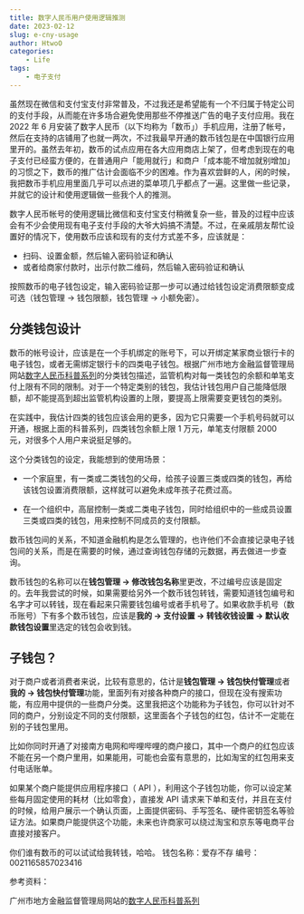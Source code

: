 ```yaml
---
title: 数字人民币用户使用逻辑推测
date: 2023-02-12
slug: e-cny-usage
author: HtwoO
categories:
    - Life
tags:
    - 电子支付
---
```


虽然现在微信和支付宝支付非常普及，不过我还是希望能有一个不归属于特定公司的支付手段，从而能在许多场合避免使用那些不停推送广告的电子支付应用。我在 2022 年 6 月安装了数字人民币（以下均称为「数币」）手机应用，注册了帐号，然后在支持的店铺用了也就一两次，不过我最早开通的数币钱包是在中国银行应用里开的。虽然去年初，数币的试点应用在各大应用商店上架了，但考虑到现在的电子支付已经蛮方便的，在普通用户「能用就行」和商户「成本能不增加就别增加」的习惯之下，数币的推广估计会面临不少的困难。作为喜欢尝鲜的人，闲的时候，我把数币手机应用里面几乎可以点进的菜单项几乎都点了一遍。这里做一些记录，并就它的设计和使用逻辑做一些我个人的推测。

数字人民币帐号的使用逻辑比微信和支付宝支付稍微复杂一些，普及的过程中应该会有不少会使用现有电子支付手段的大爷大妈搞不清楚。不过，在亲戚朋友帮忙设置好的情况下，使用数币应该和现有的支付方式差不多，应该就是：

 - 扫码、设置金额，然后输入密码验证和确认
 - 或者给商家付款时，出示付款二维码，然后输入密码验证和确认

按照数币的电子钱包设定，输入密码验证那一步可以通过给钱包设定消费限额变成可选（钱包管理 -> 钱包限额，钱包管理 -> 小额免密）。

## 分类钱包设计

数币的帐号设计，应该是在一个手机绑定的账号下，可以开绑定某家商业银行卡的电子钱包，或者无需绑定银行卡的四类电子钱包。根据广州市地方金融监督管理局网站[数字人民币科普系列](http://jrjgj.gz.gov.cn/zxgz/szrmb/zc/)的分类钱包描述，监管机构对每一类钱包的余额和单笔支付上限有不同的限制。对于一个特定类别的钱包，我估计钱包用户自己能降低限额，却不能提高到超出监管机构设置的上限，要提高上限需要变更钱包的类别。

在实践中，我估计四类的钱包应该会用的更多，因为它只需要一个手机号码就可以开通，根据上面的科普系列，四类钱包余额上限 1 万元，单笔支付限额 2000 元，对很多个人用户来说挺足够的。

这个分类钱包的设定，我能想到的使用场景：

 - 一个家庭里，有一类或二类钱包的父母，给孩子设置三类或四类的钱包，再给该钱包设置消费限额，这样就可以避免未成年孩子花费过高。

 - 在一个组织中，高层控制一类或二类电子钱包，同时给组织中的一些成员设置三类或四类的钱包，用来控制不同成员的支付限额。

数币钱包间的关系，不知道金融机构是怎么管理的，也许他们不会直接记录电子钱包间的关系，而是在需要的时候，通过查询钱包存储的元数据，再去做进一步查询。

数币钱包的名称可以在**钱包管理 -> 修改钱包名称**里更改，不过编号应该是固定的。去年我尝试的时候，如果需要给另外一个数币钱包转钱，需要知道钱包编号和名字才可以转钱，现在看起来只需要钱包编号或者手机号了。如果收款手机号（数币账号）下有多个数币钱包，应该是**我的 -> 支付设置 -> 转钱收钱设置 -> 默认收款钱包设置**里选定的钱包会收到钱。

## 子钱包？

对于商户或者消费者来说，比较有意思的，估计是**钱包管理 -> 钱包快付管理**或者**我的 -> 钱包快付管理**功能，里面列有对接各种商户的接口，但现在没有搜索功能，有应用中提供的一些商户分类。这里我把这个功能称为子钱包，你可以针对不同的商户，分别设定不同的支付限额，这里面各个子钱包的红包，估计不一定能在别的子钱包里用。

比如你同时开通了对接南方电网和哔哩哔哩的商户接口，其中一个商户的红包应该不能在另一个商户里用，如果能用，可能也会蛮有意思的，比如淘宝的红包用来支付电话账单。

如果某个商户能提供应用程序接口（ API ），利用这个子钱包功能，你可以设定某些每月固定使用的耗材（比如零食），直接发 API 请求来下单和支付，并且在支付的时候，给用户展示一个确认页面，上面提供密码、手写签名、硬件密钥签名等验证方法。如果商户能提供这个功能，未来也许商家可以绕过淘宝和京东等电商平台直接对接客户。

你们谁有数币的可以试试给我转钱，哈哈。
钱包名称：爱存不存
编号： 0021165857023416

参考资料：

广州市地方金融监督管理局网站的[数字人民币科普系列](http://jrjgj.gz.gov.cn/zxgz/szrmb/zc/)